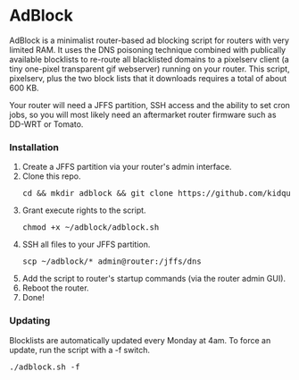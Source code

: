 # AdBlock

AdBlock is a minimalist router-based ad blocking script for routers with very limited RAM. It uses the DNS poisoning technique combined with publically available blocklists to re-route all blacklisted domains to a pixelserv client (a tiny one-pixel transparent gif webserver) running on your router. This script, pixelserv, plus the two block lists that it downloads requires a total of about 600 KB.

Your router will need a JFFS partition, SSH access and the ability to set cron jobs, so you will most likely need an aftermarket router firmware such as DD-WRT or Tomato.


### Installation

<ol>
  <li>Create a JFFS partition via your router's admin interface.</li>
  <li>Clone this repo. <pre>cd && mkdir adblock && git clone https://github.com/kidquick/AdBlock adblock</pre></li>
  <li>Grant execute rights to the script. <pre>chmod +x ~/adblock/adblock.sh</pre></li>
  <li>SSH all files to your JFFS partition. <pre>scp ~/adblock/* admin@router:/jffs/dns</pre></li>
  <li>Add the script to router's startup commands (via the router admin GUI).</li>
  <li>Reboot the router.</li>
  <li>Done!</li>
</ol>


### Updating

Blocklists are automatically updated every Monday at 4am. To force an update, run the script with a -f switch. <pre>./adblock.sh -f</pre>
